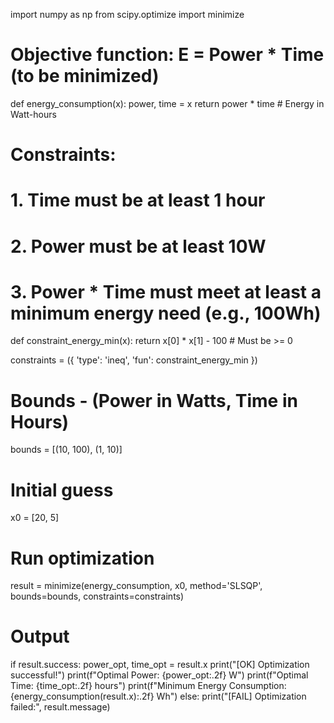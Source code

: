 import numpy as np
from scipy.optimize import minimize

# Objective function: E = Power * Time (to be minimized)
def energy_consumption(x):
    power, time = x
    return power * time  # Energy in Watt-hours

# Constraints:
# 1. Time must be at least 1 hour
# 2. Power must be at least 10W
# 3. Power * Time must meet at least a minimum energy need (e.g., 100Wh)
def constraint_energy_min(x):
    return x[0] * x[1] - 100  # Must be >= 0

constraints = ({
    'type': 'ineq',
    'fun': constraint_energy_min
})

# Bounds - (Power in Watts, Time in Hours)
bounds = [(10, 100), (1, 10)]

# Initial guess
x0 = [20, 5]

# Run optimization
result = minimize(energy_consumption, x0, method='SLSQP', bounds=bounds, constraints=constraints)

# Output
if result.success:
    power_opt, time_opt = result.x
    print("[OK] Optimization successful!")
    print(f"Optimal Power: {power_opt:.2f} W")
    print(f"Optimal Time: {time_opt:.2f} hours")
    print(f"Minimum Energy Consumption: {energy_consumption(result.x):.2f} Wh")
else:
    print("[FAIL] Optimization failed:", result.message)
